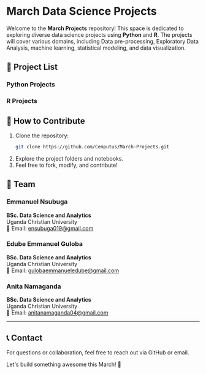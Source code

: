 # March Data Science Projects

Welcome to the **March Projects** repository! This space is dedicated to exploring diverse data science projects using **Python** and **R**. The projects will cover various domains, including Data pre-processing, Exploratory Data Analysis, machine learning, statistical modeling, and data visualization.

## 📌 Project List

### Python Projects

### R Projects

## 🚀 How to Contribute
1. Clone the repository:  
   ```bash
   git clone https://github.com/Cemputus/March-Projects.git
   ```
2. Explore the project folders and notebooks.
3. Feel free to fork, modify, and contribute!




## 👥 Team
### Emmanuel Nsubuga  
**BSc. Data Science and Analytics**  
Uganda Christian University  
📧 Email: ensubuga019@gmail.com  

### Edube Emmanuel Guloba  
**BSc. Data Science and Analytics**  
Uganda Christian University  
📧 Email: gulobaemmanueledube@gmail.com 

### Anita Namaganda
**BSc. Data Science and Analytics**  
Uganda Christian University  
📧 Email: anitanamaganda04@gmail.com


---

## 📞 Contact
For questions or collaboration, feel free to reach out via GitHub or email.

Let's build something awesome this March! 🚀
